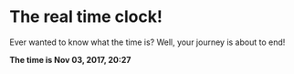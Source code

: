 # The real time clock!

Ever wanted to know what the time is? Well, your journey is about to end!

**The time is Nov 03, 2017, 20:27**